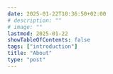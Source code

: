 ```yaml
---
date: 2025-01-22T10:36:50+02:00
# description: ""
# image: ""
lastmod: 2025-01-22
showTableOfContents: false
tags: ["introduction"]
title: "About"
type: "post"
---
```

